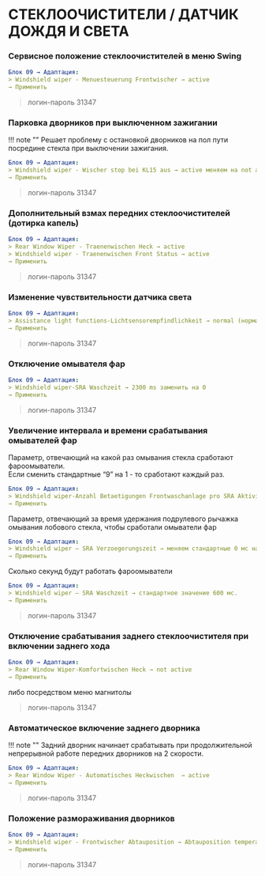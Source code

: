 # СТЕКЛООЧИСТИТЕЛИ / ДАТЧИК ДОЖДЯ И СВЕТА

### Сервисное положение стеклоочистителей в меню Swing
``` yaml
Блок 09 → Адаптация:
> Windshield wiper - Menuesteuerung Frontwischer → active
→ Применить
```
> логин-пароль 31347

### Парковка дворников при выключенном зажигании

!!! note ""
    Решает проблему с остановкой дворников на пол пути посредине стекла при выключении зажигания.
``` yaml
Блок 09 → Адаптация:
> Windshield wiper - Wischer stop bei KL15 aus → active меняем на not active
→ Применить
```
> логин-пароль 31347

### Дополнительный взмах передних стеклоочистителей (дотирка капель)
``` yaml
Блок 09 → Адаптация:
> Rear Window Wiper - Traenenwischen Heck → active
> Windshield wiper - Traenenwischen Front Status → active
→ Применить
```
> логин-пароль 31347

### Изменение чувствительности датчика света
``` yaml
Блок 09 → Адаптация:
> Assistance light functions-Lichtsensorempfindlichkeit → normal (нормально) изменить на "non sensitive" (не чувствителен)
→ Применить
```
> логин-пароль 31347

### Отключение омывателя фар
``` yaml
Блок 09 → Адаптация:
> Windshield wiper-SRA Waschzeit → 2300 ms заменить на 0
→ Применить
```
> логин-пароль 31347

### Увеличение интервала и времени срабатывания омывателей фар

Параметр, отвечающий на какой раз омывания стекла сработают фароомыватели.  
Если сменить стандартные “9” на 1 - то сработают каждый раз.  
``` yaml
Блок 09 → Адаптация:
> Windshield wiper-Anzahl Betaetigungen Frontwaschanlage pro SRA Aktivierung → вводим «15»
→ Применить
```

Параметр, отвечающий за время удержания подрулевого рычажка омывания лобового стекла, чтобы сработали омыватели фар
``` yaml
Блок 09 → Адаптация:
> Windshield wiper — SRA Verzoegerungszeit → меняем стандартные 0 мс на, к примеру, 1500 мс (1,5 сек)
→ Применить
```

Сколько секунд будут работать фароомыватели
``` yaml
Блок 09 → Адаптация:
> Windshield wiper — SRA Waschzeit → стандартное значение 600 мс.
→ Применить
```
> логин-пароль 31347

### Отключение срабатывания заднего стеклоочистителя при включении заднего хода
``` yaml
Блок 09 → Адаптация:
> Rear Window Wiper-Komfortwischen Heck → not active
→ Применить
```
либо посредством меню магнитолы

> логин-пароль 31347

### Автоматическое включение заднего дворника

!!! note ""
    Задний дворник начинает срабатывать при продолжительной непрерывной работе передних дворников на 2 скорости.
``` yaml
Блок 09 → Адаптация:
> Rear Window Wiper - Automatisches Heckwischen  → active
→ Применить
```
> логин-пароль 31347

### Положение размораживания дворников
``` yaml
Блок 09 → Адаптация:
> Windshield wiper - Frontwischer Abtauposition → Abtauposition temperaturunabhaengig Referenzwischen 
→ Применить
```
> логин-пароль 31347